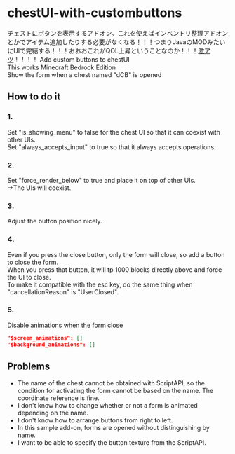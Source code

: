 # chestUI-with-custombuttons
チェストにボタンを表示するアドオン。これを使えばインベントリ整理アドオンとかでアイテム追加したりする必要がなくなる！！！つまりJavaのMODみたいにUIで完結する！！！おおおこれがQOL上昇ということなのか！！！[激アツ](https://hinative.com/questions/24480913)！！！！
Add custom buttons to chestUI<br/>
This works Minecraft Bedrock Edition<br/>
Show the form when a chest named "dCB" is opened

## How to do it

### 1.
Set "is_showing_menu" to false for the chest UI so that it can coexist with other UIs.<br/>
Set "always_accepts_input" to true so that it always accepts operations.

### 2.
Set "force_render_below" to true and place it on top of other UIs.<br/>
→The UIs will coexist.

### 3.
Adjust the button position nicely.

### 4.
Even if you press the close button, only the form will close, so add a button to close the form.<br/>
When you press that button, it will tp 1000 blocks directly above and force the UI to close.<br/>
To make it compatible with the esc key, do the same thing when "cancellationReason" is "UserClosed".

### 5.
Disable animations when the form close

```JSON
"$screen_animations": []
"$background_animations": []
```

## Problems
* The name of the chest cannot be obtained with ScriptAPI, so the condition for activating the form cannot be based on the name. The coordinate reference is fine.
* I don't know how to change whether or not a form is animated depending on the name.
* I don't know how to arrange buttons from right to left.
* In this sample add-on, forms are opened without distinguishing by name.
* I want to be able to specify the button texture from the ScriptAPI.
